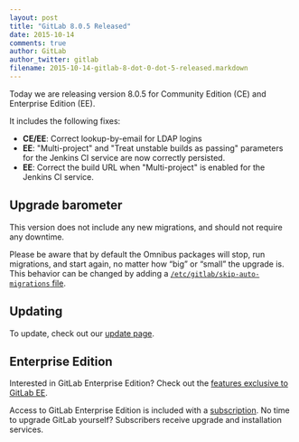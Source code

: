 ```yaml
---
layout: post
title: "GitLab 8.0.5 Released"
date: 2015-10-14
comments: true
author: GitLab
author_twitter: gitlab
filename: 2015-10-14-gitlab-8-dot-0-dot-5-released.markdown
---
```


Today we are releasing version 8.0.5 for Community Edition (CE) and Enterprise
Edition (EE).

It includes the following fixes:

- **CE/EE**: Correct lookup-by-email for LDAP logins
- **EE**: "Multi-project" and "Treat unstable builds as passing" parameters for
  the Jenkins CI service are now correctly persisted.
- **EE**: Correct the build URL when "Multi-project" is enabled for the Jenkins
  CI service.

<!-- more -->

## Upgrade barometer

This version does not include any new migrations, and should not require any
downtime.

Please be aware that by default the Omnibus packages will stop, run migrations,
and start again, no matter how “big” or “small” the upgrade is. This behavior
can be changed by adding a [`/etc/gitlab/skip-auto-migrations`
file](http://doc.gitlab.com/omnibus/update/README.html).

## Updating

To update, check out our [update page](https://about.gitlab.com/update).

## Enterprise Edition

Interested in GitLab Enterprise Edition?
Check out the [features exclusive to GitLab EE](http://about.gitlab.com/features/#enterprise).

Access to GitLab Enterprise Edition is included with a [subscription](http://www.gitlab.com/pricing).
No time to upgrade GitLab yourself?
Subscribers receive upgrade and installation services.
